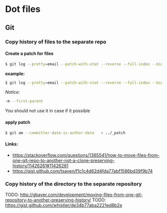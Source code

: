 # Dot files

## Git

### Copy history of files to the separate repo

#### Create a patch for files

```bash
$ git log --pretty=email --patch-with-stat --reverse --full-index --binary -m --first-parent  -- ${1}> "${2}"
```

<strong> example: </strong>

```bash
$ git log --pretty=email --patch-with-stat --reverse --full-index --binary -m --first-parent  -- src/Illuminate/Notifications/Messages/SlackMessage.php src/Illuminate/Notifications/Messages/SlackAttachment.php > "../_patch"
```

<i>Notice:</i>
```bash
-m --first-parent
```
You should not use it in case if it possible

#### apply patch 

```bash
$ git am --committer-date-is-author-date   < ../_patch

```

#### Links:

- https://stackoverflow.com/questions/1365541/how-to-move-files-from-one-git-repo-to-another-not-a-clone-preserving-history/11426261#11426261
- https://gist.github.com/tsayen/f1c1c4d62d4fda77abf1586bd39f9b74

### Copy history of the directory to the separate repository

TODO: http://gbayer.com/development/moving-files-from-one-git-repository-to-another-preserving-history/
TODO: https://gist.github.com/whistler/de34b77aba2221ed8b2e


